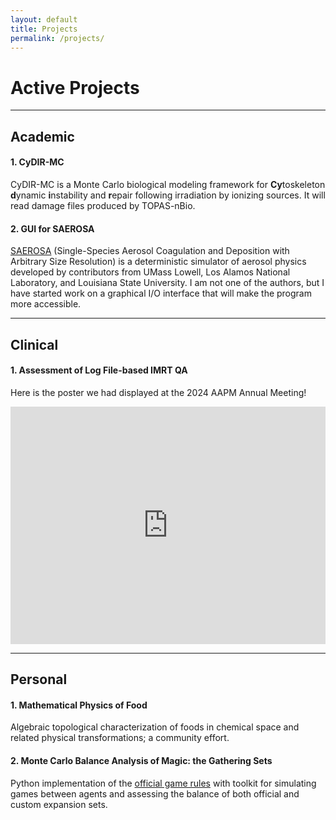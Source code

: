 ```yaml
---
layout: default
title: Projects
permalink: /projects/
---
```


# Active Projects

---

## Academic

#### 1. CyDIR-MC

CyDIR-MC is a Monte Carlo biological modeling framework for <b>Cy</b>toskeleton <b>d</b>ynamic <b>i</b>nstability and <b>r</b>epair following irradiation by ionizing sources. It will read damage files produced by TOPAS-nBio.

#### 2. GUI for SAEROSA

[SAEROSA](https://rsicc.ornl.gov/codes/psr/psr5/psr-573.html) (Single-Species Aerosol Coagulation and Deposition with Arbitrary Size Resolution) is a deterministic simulator of aerosol physics developed by contributors from UMass Lowell, Los Alamos National Laboratory, and Louisiana State University. I am not one of the authors, but I have started work on a graphical I/O interface that will make the program more accessible.

---

## Clinical

#### 1. Assessment of Log File-based IMRT QA

Here is the poster we had displayed at the 2024 AAPM Annual Meeting!

<p><iframe src="https://drive.google.com/file/d/1EyrAqaIpL2HrERWqJGPp5oUEsccr6Wht/preview" width="100%" height="380px" style="border:0;"></iframe></p>

---

## Personal

#### 1. Mathematical Physics of Food

Algebraic topological characterization of foods in chemical space and related physical transformations; a community effort.

#### 2. Monte Carlo Balance Analysis of Magic: the Gathering Sets

Python implementation of the [official game rules](https://media.wizards.com/2024/downloads/MagicCompRules%2004102024.txt) with toolkit for simulating games between agents and assessing the balance of both official and custom expansion sets.

